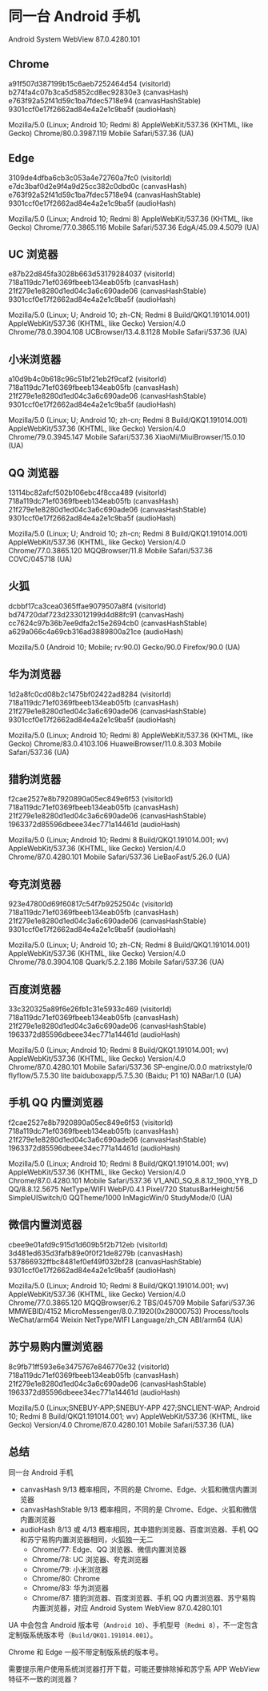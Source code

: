 # 同一台 Android 手机

Android System WebView 87.0.4280.101

## Chrome

a91f507d387199b15c6aeb7252464d54 (visitorId)
b274fa4c07b3ca5d5852cd8ec92830e3 (canvasHash)
e763f92a52f41d59c1ba7fdec5718e94 (canvasHashStable)
9301ccf0e17f2662ad84e4a2e1c9ba5f (audioHash)

Mozilla/5.0 (Linux; Android 10; Redmi 8) AppleWebKit/537.36 (KHTML, like Gecko) Chrome/80.0.3987.119 Mobile Safari/537.36 (UA)

## Edge

3109de4dfba6cb3c053a4e72760a7fc0 (visitorId)
e7dc3baf0d2e9f4a9d25cc382c0dbd0c (canvasHash)
e763f92a52f41d59c1ba7fdec5718e94 (canvasHashStable)
9301ccf0e17f2662ad84e4a2e1c9ba5f (audioHash)

Mozilla/5.0 (Linux; Android 10; Redmi 8) AppleWebKit/537.36 (KHTML, like Gecko) Chrome/77.0.3865.116 Mobile Safari/537.36 EdgA/45.09.4.5079 (UA)

## UC 浏览器

e87b22d845fa3028b663d53179284037 (visitorId)
718a119dc71ef0369fbeeb134eab05fb (canvasHash)
21f279e1e8280d1ed04c3a6c690ade06 (canvasHashStable)
9301ccf0e17f2662ad84e4a2e1c9ba5f (audioHash)

Mozilla/5.0 (Linux; U; Android 10; zh-CN; Redmi 8 Build/QKQ1.191014.001) AppleWebKit/537.36 (KHTML, like Gecko) Version/4.0 Chrome/78.0.3904.108 UCBrowser/13.4.8.1128 Mobile Safari/537.36 (UA)

## 小米浏览器

a10d9b4c0b618c96c51bf21eb2f9caf2 (visitorId)
718a119dc71ef0369fbeeb134eab05fb (canvasHash)
21f279e1e8280d1ed04c3a6c690ade06 (canvasHashStable)
9301ccf0e17f2662ad84e4a2e1c9ba5f (audioHash)

Mozilla/5.0 (Linux; U; Android 10; zh-cn; Redmi 8 Build/QKQ1.191014.001) AppleWebKit/537.36 (KHTML, like Gecko) Version/4.0 Chrome/79.0.3945.147 Mobile Safari/537.36 XiaoMi/MiuiBrowser/15.0.10 (UA)

## QQ 浏览器

13114bc82afcf502b106ebc4f8cca489 (visitorId)
718a119dc71ef0369fbeeb134eab05fb (canvasHash)
21f279e1e8280d1ed04c3a6c690ade06 (canvasHashStable)
9301ccf0e17f2662ad84e4a2e1c9ba5f (audioHash)

Mozilla/5.0 (Linux; U; Android 10; zh-cn; Redmi 8 Build/QKQ1.191014.001) AppleWebKit/537.36 (KHTML, like Gecko) Version/4.0 Chrome/77.0.3865.120 MQQBrowser/11.8 Mobile Safari/537.36 COVC/045718 (UA)

## 火狐

dcbbf17ca3cea0365ffae9079507a8f4 (visitorId)
bd74720daf723d233012199d4d88fc91 (canvasHash)
cc7624c97b36b7ee9dfa2c15e2694cb0 (canvasHashStable)
a629a066c4a69cb316ad3889800a21ce (audioHash)

Mozilla/5.0 (Android 10; Mobile; rv:90.0) Gecko/90.0 Firefox/90.0 (UA)

## 华为浏览器

1d2a8fc0cd08b2c1475bf02422ad8284 (visitorId)
718a119dc71ef0369fbeeb134eab05fb (canvasHash)
21f279e1e8280d1ed04c3a6c690ade06 (canvasHashStable)
9301ccf0e17f2662ad84e4a2e1c9ba5f (audioHash)

Mozilla/5.0 (Linux; Android 10; Redmi 8) AppleWebKit/537.36 (KHTML, like Gecko) Chrome/83.0.4103.106 HuaweiBrowser/11.0.8.303 Mobile Safari/537.36 (UA)

## 猎豹浏览器

f2cae2527e8b7920890a05ec849e6f53 (visitorId)
718a119dc71ef0369fbeeb134eab05fb (canvasHash)
21f279e1e8280d1ed04c3a6c690ade06 (canvasHashStable)
1963372d85596dbeee34ec771a14461d (audioHash)

Mozilla/5.0 (Linux; Android 10; Redmi 8 Build/QKQ1.191014.001; wv) AppleWebKit/537.36 (KHTML, like Gecko) Version/4.0 Chrome/87.0.4280.101 Mobile Safari/537.36 LieBaoFast/5.26.0 (UA)

## 夸克浏览器

923e47800d69f60817c54f7b9252504c (visitorId)
718a119dc71ef0369fbeeb134eab05fb (canvasHash)
21f279e1e8280d1ed04c3a6c690ade06 (canvasHashStable)
9301ccf0e17f2662ad84e4a2e1c9ba5f (audioHash)

Mozilla/5.0 (Linux; U; Android 10; zh-CN; Redmi 8 Build/QKQ1.191014.001) AppleWebKit/537.36 (KHTML, like Gecko) Version/4.0 Chrome/78.0.3904.108 Quark/5.2.2.186 Mobile Safari/537.36 (UA)

## 百度浏览器

33c320325a89f6e26fb1c31e5933c469 (visitorId)
718a119dc71ef0369fbeeb134eab05fb (canvasHash)
21f279e1e8280d1ed04c3a6c690ade06 (canvasHashStable)
1963372d85596dbeee34ec771a14461d (audioHash)

Mozilla/5.0 (Linux; Android 10; Redmi 8 Build/QKQ1.191014.001; wv) AppleWebKit/537.36 (KHTML, like Gecko) Version/4.0 Chrome/87.0.4280.101 Mobile Safari/537.36 SP-engine/0.0.0 matrixstyle/0 flyflow/5.7.5.30 lite baiduboxapp/5.7.5.30 (Baidu; P1 10) NABar/1.0 (UA)

## 手机 QQ 内置浏览器

f2cae2527e8b7920890a05ec849e6f53 (visitorId)
718a119dc71ef0369fbeeb134eab05fb (canvasHash)
21f279e1e8280d1ed04c3a6c690ade06 (canvasHashStable)
1963372d85596dbeee34ec771a14461d (audioHash)

Mozilla/5.0 (Linux; Android 10; Redmi 8 Build/QKQ1.191014.001; wv) AppleWebKit/537.36 (KHTML, like Gecko) Version/4.0 Chrome/87.0.4280.101 Mobile Safari/537.36 V1_AND_SQ_8.8.12_1900_YYB_D QQ/8.8.12.5675 NetType/WIFI WebP/0.4.1 Pixel/720 StatusBarHeight/56 SimpleUISwitch/0 QQTheme/1000 InMagicWin/0 StudyMode/0 (UA)

## 微信内置浏览器

cbee9e01afd9c915d1d609b5f2b712eb (visitorId)
3d481ed635d3fafb89e0f0f21de8279b (canvasHash)
537866932ffbc8481ef0ef49f032bf28 (canvasHashStable)
9301ccf0e17f2662ad84e4a2e1c9ba5f (audioHash)

Mozilla/5.0 (Linux; Android 10; Redmi 8 Build/QKQ1.191014.001; wv) AppleWebKit/537.36 (KHTML, like Gecko) Version/4.0 Chrome/77.0.3865.120 MQQBrowser/6.2 TBS/045709 Mobile Safari/537.36 MMWEBID/4152 MicroMessenger/8.0.7.1920(0x28000753) Process/tools WeChat/arm64 Weixin NetType/WIFI Language/zh_CN ABI/arm64 (UA)

## 苏宁易购内置浏览器

8c9fb71ff593e6e3475767e846770e32 (visitorId)
718a119dc71ef0369fbeeb134eab05fb (canvasHash)
21f279e1e8280d1ed04c3a6c690ade06 (canvasHashStable)
1963372d85596dbeee34ec771a14461d (audioHash)

Mozilla/5.0 (Linux;SNEBUY-APP;SNEBUY-APP 427;SNCLIENT-WAP; Android 10; Redmi 8 Build/QKQ1.191014.001; wv) AppleWebKit/537.36 (KHTML, like Gecko) Version/4.0 Chrome/87.0.4280.101 Mobile Safari/537.36 (UA)

## 总结

同一台 Android 手机

- canvasHash 9/13 概率相同，不同的是 Chrome、Edge、火狐和微信内置浏览器
- canvasHashStable 9/13 概率相同，不同的是 Chrome、Edge、火狐和微信内置浏览器
- audioHash 8/13 或 4/13 概率相同，其中猎豹浏览器、百度浏览器、手机 QQ 和苏宁易购内置浏览器相同，火狐独一无二
  - Chrome/77: Edge、QQ 浏览器、微信内置浏览器
  - Chrome/78: UC 浏览器、夸克浏览器
  - Chrome/79: 小米浏览器
  - Chrome/80: Chrome
  - Chrome/83: 华为浏览器
  - Chrome/87: 猎豹浏览器、百度浏览器、手机 QQ 内置浏览器、苏宁易购内置浏览器，对应 Android System WebView 87.0.4280.101

UA 中会包含 Android 版本号（`Android 10`）、手机型号（`Redmi 8`），不一定包含定制版系统版本号（`Build/QKQ1.191014.001`）。

Chrome 和 Edge 一般不带定制版系统的版本号。

需要提示用户使用系统浏览器打开下载，可能还要排除掉和苏宁系 APP WebView 特征不一致的浏览器？

